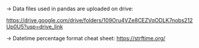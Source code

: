 -> Data files used in pandas are uploaded on drive:

https://drive.google.com/drive/folders/109Oru4VZe8CEZVqODLK7nobs212Up0U5?usp=drive_link

-> Datetime percentage format cheat sheet:
https://strftime.org/
